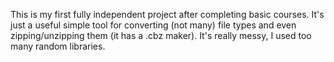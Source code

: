 This is my first fully independent project after completing basic courses.
It's just a useful simple tool for converting (not many) file types and even zipping/unzipping them (it has a .cbz maker).
It's really messy, I used too many random libraries.
